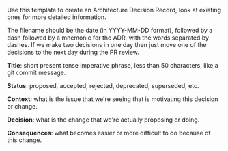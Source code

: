 Use this template to create an Architecture Decision Record, look at existing
ones for more detailed information.

The filename should be the date (in YYYY-MM-DD format), followed by a dash
followed by a mnemonic for the ADR, with the words separated by dashes. If we
make two decisions in one day then just move one of the decisions to the next
day during the PR review.

**Title**: short present tense imperative phrase, less than 50 characters, like
a git commit message.

**Status**: proposed, accepted, rejected, deprecated, superseded, etc.

**Context**: what is the issue that we're seeing that is motivating this
decision or change.

**Decision**: what is the change that we're actually proposing or doing.

**Consequences**: what becomes easier or more difficult to do because of this
change.

